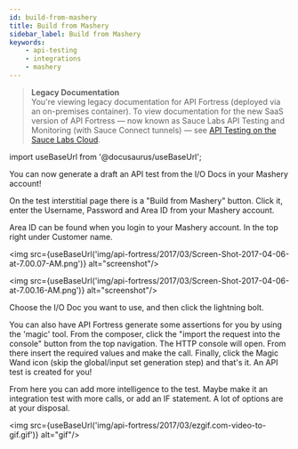 ```yaml
---
id: build-from-mashery
title: Build from Mashery
sidebar_label: Build from Mashery
keywords:
    - api-testing
    - integrations
    - mashery
---
```


<head>
  <meta name="robots" content="noindex" />
</head>

>**Legacy Documentation**<br/>You're viewing legacy documentation for API Fortress (deployed via an on-premises container). To view documentation for the new SaaS version of API Fortress &#8212; now known as Sauce Labs API Testing and Monitoring (with Sauce Connect tunnels) &#8212; see [API Testing on the Sauce Labs Cloud](/api-testing/).

import useBaseUrl from '@docusaurus/useBaseUrl';

You can now generate a draft an API test from the I/O Docs in your Mashery account!

On the test interstitial page there is a "Build from Mashery" button. Click it, enter the Username, Password and Area ID from your Mashery account.

Area ID can be found when you login to your Mashery account. In the top right under Customer name.

<img src={useBaseUrl('img/api-fortress/2017/03/Screen-Shot-2017-04-06-at-7.00.07-AM.png')} alt="screenshot"/>

<img src={useBaseUrl('img/api-fortress/2017/03/Screen-Shot-2017-04-06-at-7.00.16-AM.png')} alt="screenshot"/>

Choose the I/O Doc you want to use, and then click the lightning bolt.

You can also have API Fortress generate some assertions for you by using the 'magic' tool. From the composer, click the "import the request into the console" button from the top navigation. The HTTP console will open. From there insert the required values and make the call. Finally, click the Magic Wand icon (skip the global/input set generation step) and that's it. An API test is created for you!

From here you can  add more intelligence to the test. Maybe make it an integration test with more calls, or add an IF statement. A lot of options are at your disposal.

<img src={useBaseUrl('img/api-fortress/2017/03/ezgif.com-video-to-gif.gif')} alt="gif"/>
